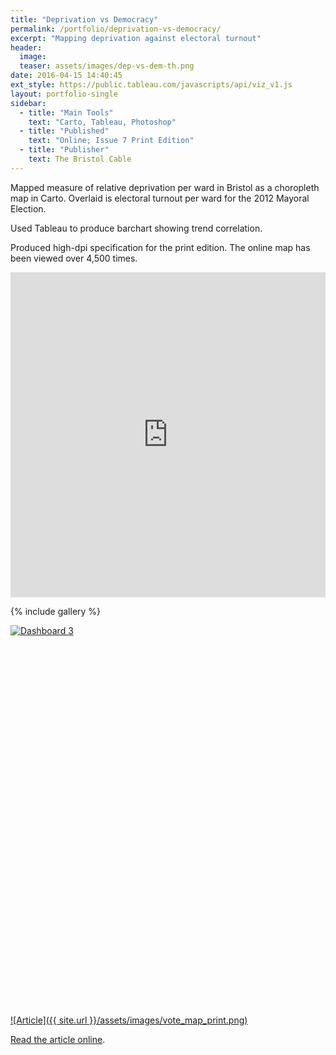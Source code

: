 ```yaml
---
title: "Deprivation vs Democracy"
permalink: /portfolio/deprivation-vs-democracy/
excerpt: "Mapping deprivation against electoral turnout"
header:
  image:
  teaser: assets/images/dep-vs-dem-th.png
date: 2016-04-15 14:40:45
ext_style: https://public.tableau.com/javascripts/api/viz_v1.js
layout: portfolio-single
sidebar:
  - title: "Main Tools"
    text: "Carto, Tableau, Photoshop"
  - title: "Published"
    text: "Online; Issue 7 Print Edition"
  - title: "Publisher"
    text: The Bristol Cable
---
```

Mapped measure of relative deprivation per ward in Bristol as a choropleth map in Carto. Overlaid is electoral turnout per ward for the 2012 Mayoral Election.

Used Tableau to produce barchart showing trend correlation.

Produced high-dpi specification for the print edition.
The online map has been viewed over 4,500 times.

<iframe width='100%' height='520' frameborder='0' src='https://bristolcable.cartodb.com/viz/e513399c-0323-11e6-b781-0ef7f98ade21/embed_map?zoom=12' allowfullscreen webkitallowfullscreen mozallowfullscreen oallowfullscreen msallowfullscreen></iframe>


{% include gallery %}

<script type='text/javascript' src='https://public.tableau.com/javascripts/api/viz_v1.js'></script><div class='tableauPlaceholder' style='width: 604px; height: 609px;'><noscript><a href='https:&#47;&#47;thebristolcable.org&#47;2016&#47;04&#47;the-reason-bristolians-dont-vote&#47;'><img alt='Dashboard 3 ' src='https:&#47;&#47;public.tableau.com&#47;static&#47;images&#47;De&#47;DeprivationvsDemocracy&#47;Dashboard3&#47;1_rss.png' style='border: none' /></a></noscript><object class='tableauViz' width='604' height='609' style='display:none;'><param name='host_url' value='https%3A%2F%2Fpublic.tableau.com%2F' /> <param name='site_root' value='' /><param name='name' value='DeprivationvsDemocracy&#47;Dashboard3' /><param name='tabs' value='no' /><param name='toolbar' value='yes' /><param name='static_image' value='https:&#47;&#47;public.tableau.com&#47;static&#47;images&#47;De&#47;DeprivationvsDemocracy&#47;Dashboard3&#47;1.png' /> <param name='animate_transition' value='yes' /><param name='display_static_image' value='yes' /><param name='display_spinner' value='yes' /><param name='display_overlay' value='yes' /><param name='display_count' value='yes' /><param name='showTabs' value='y' /></object></div>



 <a href="assets/images/vote_map_print.png">![Article]({{ site.url }}/assets/images/vote_map_print.png)</a>


<a href="https://thebristolcable.org/2016/04/the-reason-bristolians-dont-vote/">Read the article online</a>.
